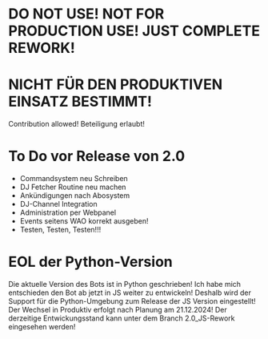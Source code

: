 # DO NOT USE! NOT FOR PRODUCTION USE! JUST COMPLETE REWORK!

# NICHT FÜR DEN PRODUKTIVEN EINSATZ BESTIMMT! 

Contribution allowed!
Beteiligung erlaubt!

# To Do vor Release von 2.0
- Commandsystem neu Schreiben
- DJ Fetcher Routine neu machen
- Ankündigungen nach Abosystem
- DJ-Channel Integration
- Administration per Webpanel
- Events seitens WAO korrekt ausgeben!
- Testen, Testen, Testen!!!

# EOL der Python-Version
Die aktuelle Version des Bots ist in Python geschrieben! Ich habe mich entschieden den Bot ab jetzt in JS weiter zu entwickeln!
Deshalb wird der Support für die Python-Umgebung zum Release der JS Version eingestellt! Der Wechsel in Produktiv erfolgt nach Planung am 21.12.2024!
Der derzeitige Entwickungsstand kann unter dem Branch 2.0_JS-Rework eingesehen werden!

# We.aRe.oNe Abo Bot
Telegrambot zum abonnieren von DJs der We.aRe.oNe Sendegruppe
Featurerequests und Fehler bitte über die Issue Funktion melden.

# Abhängigkeiten installieren
```bash
npm install
```
# Commands (Noch nicht in 2.0 enthalten)
| Befehl | Funktion | Anwendung |
|----------|----------|----------|
| /start  | Erster Befehl zum Anlegen des Datensatzes im Bot (Wird nur einmal benötigt!) In Gruppen nur für Admins | /start  |
| /next  | Welche Sendungen beginnen in den nächsten 15 Minuten? (Bezogen auf ALLE DJs)  | /next |
| /time  | Setzt die Frühste Benachrichtigungszeit in Minuten (Ohne Argument wird diese nur ausgegeben) | /time 30  |
| /announce  | Nur für die ChatID in AdminID - Sendet eine Nachricht an ALLE USER! | /announce Hallo Welt!  |
| /subscribe  | Einen DJ abonnieren. Schreibe den Namen des DJs wie in der WAO App  | /subscribe  |
| /unsubscribe  | Ein Abo beenden.  | /unsubscribe  |
| /subs  | Alle Abos anzeigen.  | /subs /abos /subscriptions  |
| /live  | Abruf der aktuellen Track/Showdaten.  | /live  |
| /stations  | Aktiviert oder Deaktiviert abrufbare Sender.  | /stations  |
# Config (Self-Hosting)
In der Config unter bot_token den Bot Token angeben. Zudem wird für die Verwendung eine AdminID benötigt. Das ist die ChatID des Chats zwischen dem Admin und dem Bot.
# Wo funktioniert der Bot?
Der Bot funktioniert im Privatchat sowie in Gruppen und Supergruppen (Achtung! In Gruppen können /time und /start NUR von Gruppenadmins ausgeführt werden)